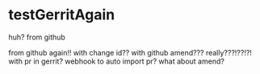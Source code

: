 # testGerritAgain
huh?
from github

from github again!!
with change id??
with github amend???
really???!??!?!
with pr in gerrit?
webhook to auto import pr?
what about amend?

